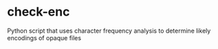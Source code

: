 # check-enc
Python script that uses character frequency analysis to determine likely encodings of opaque files
